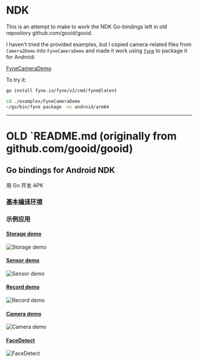 # NDK

This is an attempt to make to work the NDK Go-bindings left in old repository github.com/gooid/gooid.

I haven't tried the provided examples, but I copied camera-related files from `Camera2Demo` into `FyneCameraDemo` and made it work using [`fyne`](https://github.com/fyne-io/fyne) to package it for Android:

[FyneCameraDemo](https://github.com/xaionaro-go/ndk/tree/master/examples/FyneCameraDemo)

To try it:
```sh
go install fyne.io/fyne/v2/cmd/fyne@latest

cd ./examples/FyneCameraDemo
~/go/bin/fyne package -os android/arm64
```

---

# OLD `README.md (originally from github.com/gooid/gooid)

## Go bindings for Android NDK
用 Go 开发 APK

### [基本编译环境](https://github.com/gooid/gooid/wiki/%E5%9F%BA%E6%9C%AC%E7%BC%96%E8%AF%91%E7%8E%AF%E5%A2%83)

### 示例应用
#### [Storage demo](https://github.com/gooid/gooid/tree/master/examples/AssetDemo)

![Storage demo](https://img-blog.csdnimg.cn/2018121111145749.gif)

#### [Sensor demo](https://github.com/gooid/gooid/tree/master/examples/SensorDemo)

![Sensor demo](https://img-blog.csdnimg.cn/20181214202804155.gif)

#### [Record demo](https://github.com/gooid/gooid/tree/master/examples/Record)

![Record demo](https://img-blog.csdnimg.cn/20181224171403212.gif)

#### [Camera demo](https://github.com/gooid/gooid/tree/master/examples/CameraDemo)

![Camera demo](https://img-blog.csdnimg.cn/20181225151226349.gif)

#### [FaceDetect](https://github.com/gooid/gooid/tree/master/examples/FaceDetect)

![FaceDetect](https://img-blog.csdnimg.cn/20181226215246966.png)
